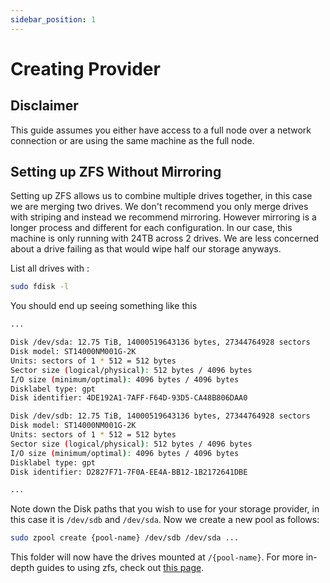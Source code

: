 ```yaml
---
sidebar_position: 1
---
```

# Creating Provider

## Disclaimer

This guide assumes you either have access to a full node over a network connection or are using the same machine as the full node.

## Setting up ZFS Without Mirroring

Setting up ZFS allows us to combine multiple drives together, in this case we are merging two drives. We don't recommend you only merge drives with striping and instead we recommend mirroring. However mirroring is a longer process and different for each configuration. In our case, this machine is only running with 24TB across 2 drives. We are less concerned about a drive failing as that would wipe half our storage anyways.

List all drives with :
```sh
sudo fdisk -l
```

You should end up seeing something like this
```sh
...

Disk /dev/sda: 12.75 TiB, 14000519643136 bytes, 27344764928 sectors
Disk model: ST14000NM001G-2K
Units: sectors of 1 * 512 = 512 bytes
Sector size (logical/physical): 512 bytes / 4096 bytes
I/O size (minimum/optimal): 4096 bytes / 4096 bytes
Disklabel type: gpt
Disk identifier: 4DE192A1-7AFF-F64D-93D5-CA48B806DAA0

Disk /dev/sdb: 12.75 TiB, 14000519643136 bytes, 27344764928 sectors
Disk model: ST14000NM001G-2K
Units: sectors of 1 * 512 = 512 bytes
Sector size (logical/physical): 512 bytes / 4096 bytes
I/O size (minimum/optimal): 4096 bytes / 4096 bytes
Disklabel type: gpt
Disk identifier: D2827F71-7F0A-EE4A-BB12-1B2172641DBE

...
```

Note down the Disk paths that you wish to use for your storage provider, in this case it is `/dev/sdb` and `/dev/sda`. Now we create a new pool as follows:

```sh
sudo zpool create {pool-name} /dev/sdb /dev/sda ...
```

This folder will now have the drives mounted at `/{pool-name}`. For more in-depth guides to using zfs, check out [this page](https://zfsonlinux.org/).
